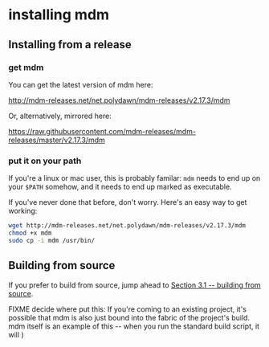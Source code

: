 installing mdm
==============


Installing from a release
-------------------------

### get mdm

You can get the latest version of mdm here:

http://mdm-releases.net/net.polydawn/mdm-releases/v2.17.3/mdm

Or, alternatively, mirrored here:

https://raw.githubusercontent.com/mdm-releases/mdm-releases/master/v2.17.3/mdm

### put it on your path

If you're a linux or mac user, this is probably familar: `mdm` needs to end up on your `$PATH` somehow, and it needs to end up marked as executable.

If you've never done that before, don't worry.  Here's an easy way to get working:

```bash
wget http://mdm-releases.net/net.polydawn/mdm-releases/v2.17.3/mdm
chmod +x mdm
sudo cp -i mdm /usr/bin/
```

Building from source
--------------------

If you prefer to build from source, jump ahead to [Section 3.1 -- building from source](3.1-building-from-source.md).





FIXME decide where put this:
If you're coming to an existing project, it's possible that mdm is also just bound into the fabric of the project's build.
mdm itself is an example of this -- when you run the standard build script, it will )
